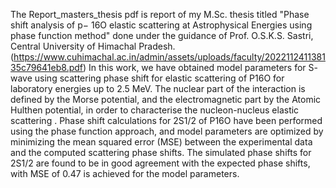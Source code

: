 The Report_masters_thesis pdf is report of my M.Sc. thesis titled "Phase shift analysis of p− 16O elastic scattering at Astrophysical Energies using phase function method" 
done under the guidance of Prof. O.S.K.S. Sastri, Central University of Himachal Pradesh. (https://www.cuhimachal.ac.in/admin/assets/uploads/faculty/202211241138135c79641eb8.pdf)
In this work, we have obtained model parameters for S- wave using scattering phase shift for elastic scattering of P16O for laboratory energies up to 2.5 MeV. The nuclear part of the interaction is defined by the Morse potential, and the electromagnetic part by the Atomic Hulthen potential, in order to characterise the nucleon-nucleus elastic scattering . Phase shift calculations for 2S1/2 of P16O have been performed using the phase function approach, and model parameters are optimized by minimizing the mean squared error (MSE) between the experimental data and the computed scattering phase shifts. The simulated phase shifts for 2S1/2 are found to be in good agreement with the expected phase shifts, with MSE of 0.47 is achieved for the model parameters.
